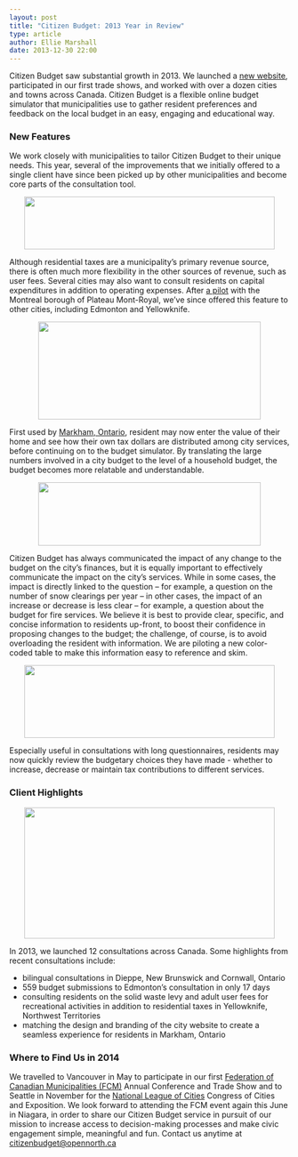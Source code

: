 ```yaml
---
layout: post
title: "Citizen Budget: 2013 Year in Review"
type: article
author: Ellie Marshall
date: 2013-12-30 22:00
---
```

Citizen Budget saw substantial growth in 2013. We launched a [new website](http://www.citizenbudget.com), participated in our first trade shows, and worked with over a dozen cities and towns across Canada. Citizen Budget is a flexible online budget simulator that municipalities use to gather resident preferences and feedback on the local budget in an easy, engaging and educational way.

### New Features

We work closely with municipalities to tailor Citizen Budget to their unique needs. This year, several of the improvements that we initially offered to a single client have since been picked up by other municipalities and become core parts of the consultation tool.

<p style="text-align: center;"><img src="http://blog.opennorth.ca/img/blog/utility-fees.jpg" width="450" height="95" alt=""></p>

Although residential taxes are a municipality’s primary revenue source, there is often much more flexibility in the other sources of revenue, such as user fees. Several cities may also want to consult residents on capital expenditures in addition to operating expenses. After [a pilot](http://budgetplateau.com/) with the Montreal borough of Plateau Mont-Royal, we’ve since offered this feature to other cities, including Edmonton and Yellowknife.

<p style="text-align: center;"><img src="http://blog.opennorth.ca/img/blog/dynamic-charts.jpg" width="400" height="176" alt=""></p>

First used by [Markham, Ontario](http://markham.citizenbudget.com/), resident may now enter the value of their home and see how their own tax dollars are distributed among city services, before continuing on to the budget simulator. By translating the large numbers involved in a city budget to the level of a household budget, the budget becomes more relatable and understandable.

<p style="text-align: center;"><img src="http://blog.opennorth.ca/img/blog/consequence-indicator.jpg" width="400" height="114" alt=""></p>

Citizen Budget has always communicated the impact of any change to the budget on the city’s finances, but it is equally important to effectively communicate the impact on the city’s services. While in some cases, the impact is directly linked to the question – for example, a question on the number of snow clearings per year – in other cases, the impact of an increase or decrease is less clear – for example, a question about the budget for fire services. We believe it is best to provide clear, specific, and concise information to residents up-front, to boost their confidence in proposing changes to the budget; the challenge, of course, is to avoid overloading the resident with information. We are piloting a new color-coded table to make this information easy to reference and skim.

<p style="text-align: center;"><img src="http://blog.opennorth.ca/img/blog/summary-table.jpg" width="450" height="131" alt=""></p>

Especially useful in consultations with long questionnaires, residents may now quickly review the budgetary choices they have made - whether to increase, decrease or maintain tax contributions to different services.

### Client Highlights

<p style="text-align: center;"><img src="http://blog.opennorth.ca/img/blog/client-map-2013.jpg" width="450" height="236" alt=""></p>

In 2013, we launched 12 consultations across Canada. Some highlights from recent consultations include:

- bilingual consultations in Dieppe, New Brunswick and Cornwall, Ontario
- 559 budget submissions to Edmonton’s consultation in only 17 days
- consulting residents on the solid waste levy and adult user fees for recreational activities in addition to residential taxes in Yellowknife, Northwest Territories
- matching the design and branding of the city website to create a seamless experience for residents in Markham, Ontario

### Where to Find Us in 2014

We travelled to Vancouver in May to participate in our first [Federation of Canadian Municipalities (FCM)](http://www.fcm.ca/) Annual Conference and Trade Show and to Seattle in November for the [National League of Cities](http://www.nlc.org/) Congress of Cities and Exposition. We look forward to attending the FCM event again this June in Niagara, in order to share our Citizen Budget service in pursuit of our mission to increase access to decision-making processes and make civic engagement simple, meaningful and fun. Contact us anytime at [citizenbudget@opennorth.ca](mailto:citizenbudget@opennorth.ca)
